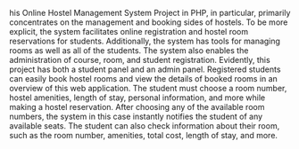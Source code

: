 his Online Hostel Management System Project in PHP, in particular, primarily concentrates on the management and booking sides of hostels. To be more explicit, the system facilitates online registration and hostel room reservations for students. Additionally, the system has tools for managing rooms as well as all of the students. The system also enables the administration of course, room, and student registration. Evidently, this project has both a student panel and an admin panel. Registered students can easily book hostel rooms and view the details of booked rooms in an overview of this web application. The student must choose a room number, hostel amenities, length of stay, personal information, and more while making a hostel reservation. After choosing any of the available room numbers, the system in this case instantly notifies the student of any available seats. The student can also check information about their room, such as the room number, amenities, total cost, length of stay, and more.
